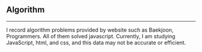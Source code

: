 ## Algorithm 
******
I record algorithm problems provided by website such as Baekjoon, Programmers. All of them solved javascript. Currently, I am studying JavaScript, html, and css, and this data may not be accurate or efficient. 
